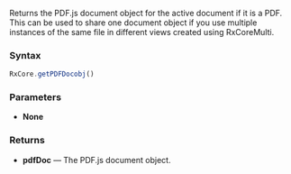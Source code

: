 Returns the PDF.js document object for the active document if it is a PDF. This can be used to share one document object if you use multiple instances of the same file in different views created using RxCoreMulti.

### Syntax

```typescript
RxCore.getPDFDocobj()
```

### Parameters

- **None**

### Returns

- **pdfDoc** — The PDF.js document object.
